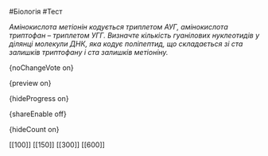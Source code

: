 #Біологія #Тест

*Амінокислота метіонін кодується триплетом АУГ, амінокислота триптофан – триплетом УГГ. Визначте кількість гуанілових нуклеотидів у ділянці молекули ДНК, яка кодує поліпептид, що складається зі ста залишків триптофану і ста залишків метіоніну.*

{noChangeVote on}

{preview on}

{hideProgress on}

{shareEnable off}

{hideCount on}

[[100]]
[[150]]
[[300]]
[[600]]
